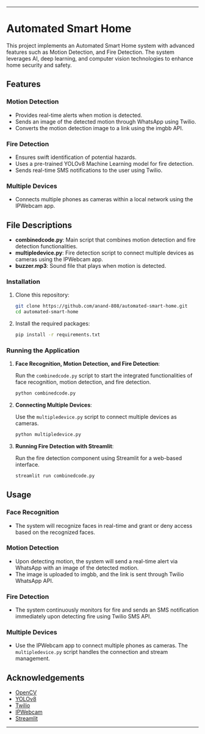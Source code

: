 
---

# Automated Smart Home

This project implements an Automated Smart Home system with advanced features such as Motion Detection, and Fire Detection. The system leverages AI, deep learning, and computer vision technologies to enhance home security and safety.

## Features

### Motion Detection
- Provides real-time alerts when motion is detected.
- Sends an image of the detected motion through WhatsApp using Twilio.
- Converts the motion detection image to a link using the imgbb API.

### Fire Detection
- Ensures swift identification of potential hazards.
- Uses a pre-trained YOLOv8 Machine Learning model for fire detection.
- Sends real-time SMS notifications to the user using Twilio.

### Multiple Devices
- Connects multiple phones as cameras within a local network using the IPWebcam app.

## File Descriptions

- **combinedcode.py**: Main script that combines motion detection and fire detection functionalities.
- **multipledevice.py**: Fire detection script to connect multiple devices as cameras using the IPWebcam app.
- **buzzer.mp3**: Sound file that plays when motion is detected.


### Installation

1. Clone this repository:

   ```bash
   git clone https://github.com/anand-808/automated-smart-home.git
   cd automated-smart-home
   ```

2. Install the required packages:

   ```bash
   pip install -r requirements.txt
   ```

### Running the Application

1. **Face Recognition, Motion Detection, and Fire Detection**:
   
   Run the `combinedcode.py` script to start the integrated functionalities of face recognition, motion detection, and fire detection.

   ```bash
   python combinedcode.py
   ```

2. **Connecting Multiple Devices**:
   
   Use the `multipledevice.py` script to connect multiple devices as cameras.

   ```bash
   python multipledevice.py
   ```

3. **Running Fire Detection with Streamlit**:
   
   Run the fire detection component using Streamlit for a web-based interface.

   ```bash
   streamlit run combinedcode.py
   ```

## Usage

### Face Recognition

- The system will recognize faces in real-time and grant or deny access based on the recognized faces.

### Motion Detection

- Upon detecting motion, the system will send a real-time alert via WhatsApp with an image of the detected motion.
- The image is uploaded to imgbb, and the link is sent through Twilio WhatsApp API.

### Fire Detection

- The system continuously monitors for fire and sends an SMS notification immediately upon detecting fire using Twilio SMS API.

### Multiple Devices

- Use the IPWebcam app to connect multiple phones as cameras. The `multipledevice.py` script handles the connection and stream management.

## Acknowledgements

- [OpenCV](https://opencv.org/)
- [YOLOv8](https://github.com/ultralytics/yolov8)
- [Twilio](https://www.twilio.com/)
- [IPWebcam](https://play.google.com/store/apps/details?id=com.pas.webcam&hl=en&gl=US)
- [Streamlit](https://streamlit.io/)

---
